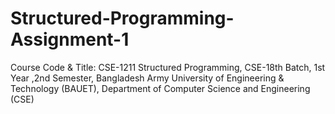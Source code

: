# Structured-Programming-Assignment-1
Course Code &amp; Title: CSE-1211 Structured Programming, CSE-18th Batch, 1st Year ,2nd Semester, Bangladesh Army University of Engineering &amp; Technology (BAUET), Department of Computer Science and Engineering (CSE)

